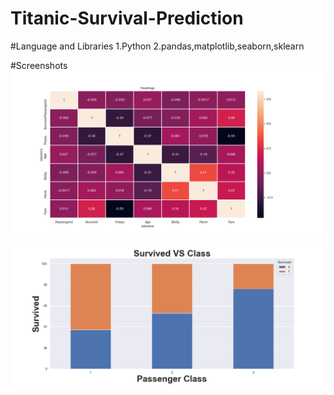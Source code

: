 # Titanic-Survival-Prediction
#Language and Libraries 
1.Python
2.pandas,matplotlib,seaborn,sklearn

#Screenshots
![](titanic.png)
![](titanic1.png)

